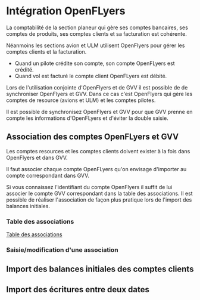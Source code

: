 # Intégration OpenFLyers

La comptabilité de la section planeur qui gère ses comptes bancaires, ses comptes de produits, ses comptes clients et sa facturation est cohérente.

Néanmoins les sections avion et ULM utilisent OpenFlyers pour gérer les comptes clients et la facturation.

* Quand un pilote crédite son compte, son compte OpenFLyers est crédité.
* Quand vol est facturé le compte client OpenFLyers est débité.

Lors de l'utilisation conjointe d'OpenFlyers et de GVV il est possible de de synchroniser OpenFlyers et GVV. Dans ce cas c'est OpenFlyers qui gère les comptes de resource (avions et ULM) et les comptes pilotes.

Il est possible de synchronisez OpenFlyers et GVV pour que GVV prenne en compte les informations d'OpenFLyers et d'éviter la double saisie.

## Association des comptes OpenFLyers et GVV

Les comptes resources et les comptes clients doivent exister à la fois dans OpenFlyers et dans GVV.

Il faut associer chaque compte OpenFLyers qu'on envisage d'importer au compte correspondant dans GVV.

Si vous connaissez l'identifiant du compte OpenFlyers il suffit de lui associer le compte GVV correspondant dans la table des associations. Il est possible de réaliser l'association de façon plus pratique lors de l'import des balances initiales.

### Table des associations
[Table des associations](./images/table_association_of.png)

### Saisie/modification d'une association

## Import des balances initiales des comptes clients

## Import des écritures entre deux dates
